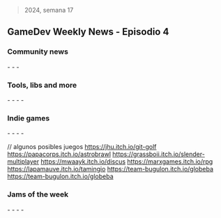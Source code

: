 > 2024, semana 17
## GameDev Weekly News - Episodio 4


### Community news
-[]()
-[]()
-[]()

### Tools, libs and more
-[]()
-[]()
-[]()
-[]()

### Indie games
-[]()
-[]()
-[]()
-[]()

// algunos posibles juegos
https://jhu.itch.io/git-golf
https://papacorps.itch.io/astrobrawl
https://grassboii.itch.io/slender-multiplayer
https://mwaayk.itch.io/discus
https://marxgames.itch.io/rpg
https://lapamauve.itch.io/tamingio
https://team-bugulon.itch.io/globeba
https://team-bugulon.itch.io/globeba

### Jams of the week
-[]()
-[]()
-[]()
-[]()
